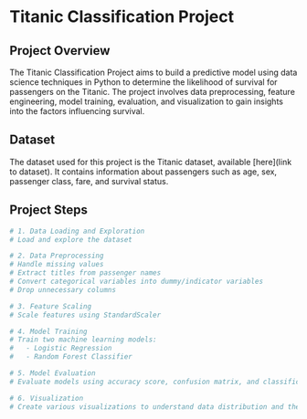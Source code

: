 # Titanic Classification Project

## Project Overview
The Titanic Classification Project aims to build a predictive model using data science techniques in Python to determine the likelihood of survival for passengers on the Titanic. The project involves data preprocessing, feature engineering, model training, evaluation, and visualization to gain insights into the factors influencing survival.

## Dataset
The dataset used for this project is the Titanic dataset, available [here](link to dataset). It contains information about passengers such as age, sex, passenger class, fare, and survival status.

## Project Steps
```python
# 1. Data Loading and Exploration
# Load and explore the dataset

# 2. Data Preprocessing
# Handle missing values
# Extract titles from passenger names
# Convert categorical variables into dummy/indicator variables
# Drop unnecessary columns

# 3. Feature Scaling
# Scale features using StandardScaler

# 4. Model Training
# Train two machine learning models:
#   - Logistic Regression
#   - Random Forest Classifier

# 5. Model Evaluation
# Evaluate models using accuracy score, confusion matrix, and classification report

# 6. Visualization
# Create various visualizations to understand data distribution and the relationship between different features and survival rates
